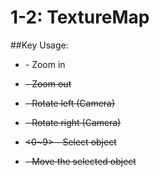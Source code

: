# 1-2: TextureMap

##Key Usage:

- <w> - Zoom in

- <s> - Zoom out

- <a> - Rotate left (Camera)

- <d> - Rotate right (Camera)

- <0~9> - Select object

- <mouse> - Move the selected object